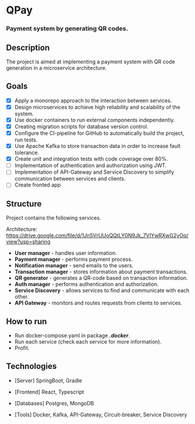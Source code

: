 # QPay
### Payment system by generating QR codes.

## Description
The project is aimed at implementing a payment system with QR code generation in a microservice architecture.

## Goals
- [x] Apply a monorepo approach to the interaction between services.
- [x] Design microservices to achieve high reliability and scalability of the system.
- [x] Use docker containers to run external components independently.
- [x] Creating migration scripts for database version control.
- [x] Configure the CI-pipeline for GitHub to automatically build the project, run tests.
- [x] Use Apache Kafka to store transaction data in order to increase fault tolerance.
- [x] Create unit and integration tests with code coverage over 80%.
- [ ] Implementation of authentication and authorization using JWT.
- [ ] Implementation of API-Gateway and Service Discovery to simplify communication between services and clients.
- [ ] Create fronted app

## Structure
Project contains the following services.

Architecture: https://drive.google.com/file/d/1Jn5VrUUoQQtLY0N9Jk_7VIYwRXwG2yOq/view?usp=sharing
- **User manager** - handles user information.
- **Payment manager** - performs payment process.
- **Notification manager** - send emails to the users.
- **Transaction manager** - stores information about payment transactions.
- **QR generator** - generates a QR-code based on transaction information.
- **Auth manager** -  performs authentication and authorization.
- **Service Discovery** - allows services to find and communicate with each other.
- **API Gateway** - monitors and routes requests from clients to services.

## How to run
- Run docker-compose.yaml in package ***.docker***.
- Run each service (check each service for more information).
- Profit.

## Technologies

- [Server] SpringBoot, Gradle

- [Frontend] React, Typescript

- [Databases] Postgres, MongoDB

- [Tools] Docker, Kafka, API-Gateway, Circuit-breaker, Service Discovery